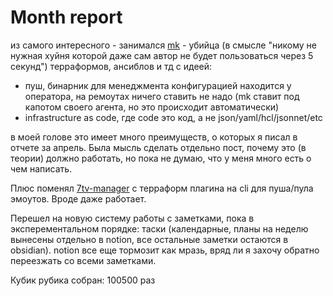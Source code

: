 # Month report

из самого интересного - занимался [mk](https://github.com/rprtr258/mk/) - убийца (в смысле "никому не нужная хуйня которой даже сам автор не будет пользоваться через 5 секунд") терраформов, ансиблов и тд с идеей:

- пуш, бинарник для менеджмента конфигурацией находится у оператора, на ремоутах ничего ставить не надо (mk ставит под капотом своего агента, но это происходит автоматически)
- infrastructure as code, где code это код, а не json/yaml/hcl/jsonnet/etc

в моей голове это имеет много преимуществ, о которых я писал в отчете за апрель. Была мысль сделать отдельно пост, почему это (в теории) должно работать, но пока не думаю, что у меня много есть о чем написать.

Плюс поменял [7tv-manager](https://github.com/rprtr258/7tv-manager/) с терраформ плагина на cli для пуша/пула эмоутов. Вроде даже работает.

Перешел на новую систему работы с заметками, пока в эксперементальном порядке: таски (календарные, планы на неделю вынесены отдельно в notion, все остальные заметки остаются в obsidian). notion все еще тормозит как мразь, вряд ли я захочу обратно переезжать со всеми заметками.

Кубик рубика собран: 100500 раз
